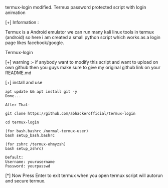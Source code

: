 termux-login modified.
Termux password protected script with login animation



 [+] Information :

   Termux is a Android emulator we can run many kali linux
   tools in termux (android) so here i am created a small 
   python script which works as a login page likes facebook/google.
   

   Termux-login

[+] warning :- if anybody want to modify this script and want to 
    upload on own github then you guys make sure to give my original github link on your README.md


[+] install and use
    
    apt update && apt install git -y
    Done...
    
    After That-
    
    git clone https://github.com/abhackerofficial/termux-login

    cd termux-login
    
    (for bash.bashrc /normal-termux-user)
    bash setup_bash.bashrc
    
    (for zshrc /termux-ohmyzsh)
    bash setup_zshrc)
    
    Default:
    Username: yourusername
    Password: yourpasswd

[*] Now Press Enter to exit termux when you open termux script will autorun and secure termux.
    
